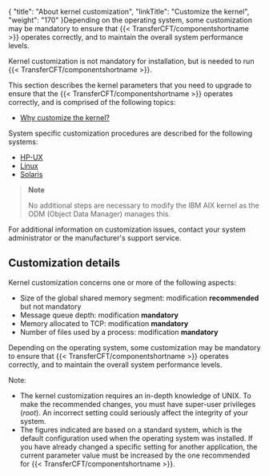 {
    "title": "About kernel customization",
    "linkTitle": "Customize the kernel",
    "weight": "170"
}Depending on the operating system, some customization may
be mandatory to ensure that {{< TransferCFT/componentshortname  >}} operates correctly, and to maintain
the overall system performance levels.

Kernel customization is not mandatory for installation, but is needed to run {{< TransferCFT/componentshortname  >}}.

This section describes the
kernel parameters that you need to upgrade to ensure that the
{{< TransferCFT/componentshortname  >}} operates correctly, and is comprised of the following topics:

- [Why
    customize the kernel?](why_customize_the_kernel_)

System specific
customization procedures are described for the following systems:

- [HP-UX](customizing_hp_ux)
- [Linux](customizing_linux)
- [Solaris](customizing_solaris)

> **Note**
>
> No additional steps are necessary to modify the IBM AIX kernel as the ODM (Object Data Manager) manages this.

For additional information on customization issues,
contact your system administrator or the manufacturer's support service.

## Customization details

Kernel customization concerns one or more of the following aspects:

- Size
    of the global shared memory segment: modification **recommended**
    but not mandatory
- Message
    queue depth: modification **mandatory**
- Memory
    allocated to TCP: modification **mandatory**
- Number
    of files used by a process: modification **mandatory**

Depending on the operating system, some customization may
be mandatory to ensure that {{< TransferCFT/componentshortname  >}} operates correctly, and to maintain
the overall system performance levels.

Note:

- The kernel customization
    requires an in-depth knowledge of UNIX. To make the recommended changes,
    you must have super-user privileges (*root*). An incorrect setting
    could seriously affect the integrity of your system.
- The figures indicated
    are based on a standard system, which is the default configuration
    used when the operating system was installed. If you have already changed
    a specific setting for another application, the current parameter value
    must be increased by the one recommended for {{< TransferCFT/componentshortname >}}.
